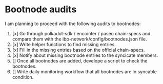 # Bootnode audits 

I am planning to proceed with the following audits to bootnodes:

1. [x] Go through polkadot-sdk / encointer / paseo chain-specs and
compare them with the ibp-network/config/bootnodes.json file.
2. [x] Write helper functions to find missing entries.
3. [x] Fill in the missing entries based on the official chain-specs.
4. [x] Notify about missing bootnode entries to the syncicate members.
5. [] Once all bootnodes are added, develope a script to check the bootnodes.
6. [] Write daily monitoring workflow that all bootnodes are in syncable condition.

